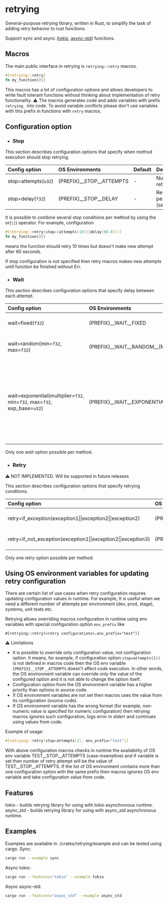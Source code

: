 # retrying

General-purpose retrying library, written in Rust, to simplify the task of adding retry behavior to rust functions.

Support sync and async ([tokio](https://tokio.rs/), [async-std](https://async.rs/)) functions.

## Macros

The main public interface in retrying is ```retrying::retry``` macros.

```rust
#[retrying::retry]
fn my_function(){}
```
This macros has a lot of configuration options and allows developers to write fault tolerant functions without thinking about implementation of retry functionality.
:warning: The macros generates code and adds variables with prefix `retrying_` into code. To avoid variable conflicts please don't use variables with this prefix in functions with `retry` macros.

## Configuration option

* ### Stop

This section describes configuration options that specify when method execution should stop retrying.

| Config option | OS Environments | Default | Description|
|:---|:---|:---|:---|
| stop=attempts(`u32`) | {PREFIX}__STOP__ATTEMPTS | - | Number of retries|
| stop=delay(`f32`) | {PREFIX}__STOP__DELAY | - | Retrying period (seconds) ||

It is possible to combine several _stop_ conditions per method by using the or(`||`) operator. For example, configuration  
```rust
#[retrying::retry(stop=(attempts(10)||delay(60.8)))]
fn my_function(){}
```
means the function should retry 10 times but doesn't make new attempt after 60 seconds.  

If stop configuration is not specified then retry macros makes new attempts until function be finished without Err.  

* ### Wait

This section describes configuration options that specify delay between each attempt.

| Config option | OS Environments | Default | Description |
| :--- | :--- | :--- | :--- |
| wait=fixed(`f32`) | {PREFIX}__WAIT__FIXED | 0 | Number of seconds between retries |
| wait=random(min=`f32`, max=`f32`) | {PREFIX}__WAIT__RANDOM\__(MIN\|MAX) | min=0,max=3600 | Randomly wait _min_ to _max_ seconds between retries |
| wait=exponential(multiplier=`f32`, min=`f32`, max=`f32`, exp_base=`u32`) | {PREFIX}__WAIT__EXPONENTIAL\__(MULTIPLIER\|MIN\|MAX\|EXP_BASE) | multiplier=1, min=0, max=3600, exp_base=2 | Wait _multiplier_ * _exp_base_^(num of retry - 1) + _min_ seconds between each retry starting with _min_ seconds, then up to _max_ seconds, then _max_ seconds afterwards |

Only one _wait_ option possible per method.

* ### Retry
:warning: NOT IMPLEMENTED. Will be supported in future releases

This section describes configuration options that specify retrying conditions.

| Config option | OS Environments | Default | Description |
| :--- | :--- | :--- | :--- |
| retry=if_exception(exception1\|\|exception2\|\|exception2) | {PREFIX}__RETRY__RETRY_IF_EXCEPTION | - | Retry only on specific exceptions |
| retry=if_not_exception(exception1\|\|exception2\|\|exception3) | {PREFIX}__RETRY__RETRY_IF_NOT_EXCEPTION | - | Don't retry on specific exceptions |

Only one _retry_ option possible per method.

## Using OS environment variables for updating retry configuration
There are certain list of use cases when retry configuration requires updating configuration values in runtime. For example, It is useful when we need a different number of attempts per environment (dev, prod, stage), systems, unit tests etc.  

Retrying allows overriding macros configuration in runtime using env variables with special configuration option `env_prefix` like  
```
#[retrying::retry(<retry configurations>,env_prefix="test")]
```
:warning: Limitations
* It is possible to override only configuration value, not configuration option. It means, for example, if configuration option `stop=attempts(1))` is not defined in macros code then the OS env variable `{PREFIX}__STOP__ATTEMPTS` doesn't affect code execution. In other words, the OS environment variable can override only the value of the configured option and it is not able to change the option itself.  
* Configuration option from the OS environment variable has a higher priority than options in source code.
* If OS environment variables are not set then macros uses the value from its configuration (source code).
* If OS environment variable has the wrong format (for example, non-numeric value is specified for numeric configuration) then retrying macros ignores such configuration, logs error in stderr and continues using values from code.

Example of usage:
```rust
#[retrying::retry(stop=attempts(2), env_prefix="test")]
```
With above configuration macros checks in runtime the availability of OS env variable TEST__STOP__ATTEMPTS (case-insensitive) and if variable is set then number of retry attempt will be the value of TEST__STOP__ATTEMPTS. If the list of OS environment contains more than one configuration option with the same prefix then macros ignores OS env variable and take configuration value from code.

## Features
tokio - builds retrying library for using with tokio asynchronous runtime.
async_std - builds retrying library for using with async_std asynchronous runtime.

## Examples
Examples are available in ./crates/retrying/example and can be tested using cargo.
Sync:
```bash
cargo run --example sync
```
Async tokio:
```bash
cargo run --features="tokio" --example tokio
```
Async async-std:
```bash
cargo run --features="async_std" --example async_std
```
